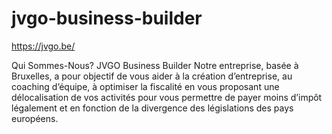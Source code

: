 # jvgo-business-builder
https://jvgo.be/

Qui Sommes-Nous?
JVGO Business Builder
Notre entreprise, basée à Bruxelles, a pour objectif de vous aider à la création d’entreprise, au coaching d’équipe, à optimiser la fiscalité en vous proposant une délocalisation de vos activités pour vous permettre de payer moins d’impôt légalement et en fonction de la divergence des législations des pays européens.
